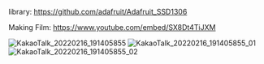 library: https://github.com/adafruit/Adafruit_SSD1306

Making Film: https://www.youtube.com/embed/SX8Dt4TiJXM

![KakaoTalk_20220216_191405855](https://user-images.githubusercontent.com/72438246/154243779-33151b6b-da80-41ab-92c7-645ed69b9cf0.jpg)
![KakaoTalk_20220216_191405855_01](https://user-images.githubusercontent.com/72438246/154243789-640bf1e2-2a65-4034-a87d-0445756888db.jpg)
![KakaoTalk_20220216_191405855_02](https://user-images.githubusercontent.com/72438246/154243792-87eb0d07-2d37-4a2b-b492-9b37ab24ab78.jpg)
